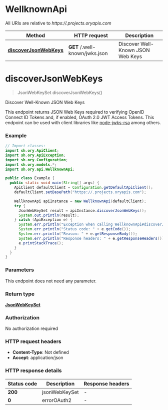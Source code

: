 # WellknownApi

All URIs are relative to *https://.projects.oryapis.com*

| Method | HTTP request | Description |
|------------- | ------------- | -------------|
| [**discoverJsonWebKeys**](WellknownApi.md#discoverJsonWebKeys) | **GET** /.well-known/jwks.json | Discover Well-Known JSON Web Keys |


<a id="discoverJsonWebKeys"></a>
# **discoverJsonWebKeys**
> JsonWebKeySet discoverJsonWebKeys()

Discover Well-Known JSON Web Keys

This endpoint returns JSON Web Keys required to verifying OpenID Connect ID Tokens and, if enabled, OAuth 2.0 JWT Access Tokens. This endpoint can be used with client libraries like [node-jwks-rsa](https://github.com/auth0/node-jwks-rsa) among others.

### Example
```java
// Import classes:
import sh.ory.ApiClient;
import sh.ory.ApiException;
import sh.ory.Configuration;
import sh.ory.models.*;
import sh.ory.api.WellknownApi;

public class Example {
  public static void main(String[] args) {
    ApiClient defaultClient = Configuration.getDefaultApiClient();
    defaultClient.setBasePath("https://.projects.oryapis.com");

    WellknownApi apiInstance = new WellknownApi(defaultClient);
    try {
      JsonWebKeySet result = apiInstance.discoverJsonWebKeys();
      System.out.println(result);
    } catch (ApiException e) {
      System.err.println("Exception when calling WellknownApi#discoverJsonWebKeys");
      System.err.println("Status code: " + e.getCode());
      System.err.println("Reason: " + e.getResponseBody());
      System.err.println("Response headers: " + e.getResponseHeaders());
      e.printStackTrace();
    }
  }
}
```

### Parameters
This endpoint does not need any parameter.

### Return type

[**JsonWebKeySet**](JsonWebKeySet.md)

### Authorization

No authorization required

### HTTP request headers

 - **Content-Type**: Not defined
 - **Accept**: application/json

### HTTP response details
| Status code | Description | Response headers |
|-------------|-------------|------------------|
| **200** | jsonWebKeySet |  -  |
| **0** | errorOAuth2 |  -  |

